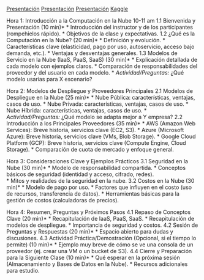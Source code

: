   [Presentación](https://gamma.app/docs/Computacion-en-la-Nube-mxobk0tbky4du7l)
  [Presentación](https://gamma.app/docs/Modelos-de-Despliegue-y-Proveedores-Principales-wklhyu7uuj4k91c?mode=doc)
  [Presentación](https://gamma.app/docs/Machine-Learning-29s3a6rk8ydher6?mode=present#card-xj5bmazhahgbywm)
  [Kaggle](https://www.kaggle.com/)

  Hora 1: Introducción a la Computación en la Nube 10-11 am
     1.1 Bienvenida y Presentación (10 min)*
      *   Introducción del instructor y de los participantes (rompehielos rápido).
      *   Objetivos de la clase y expectativas.
     1.2 ¿Qué es la Computación en la Nube? (20 min)*
      *   Definición y evolución.
      *   Características clave (elasticidad, pago por uso, autoservicio, acceso bajo demanda, etc.).
      *   Ventajas y desventajas generales.
     1.3 Modelos de Servicio en la Nube (IaaS, PaaS, SaaS) (30 min)*
      *   Explicación detallada de cada modelo con ejemplos claros.
      *   Comparación de responsabilidades del proveedor y del usuario en cada modelo.
      *   *Actividad/Preguntas:* ¿Qué modelo usarías para X escenario?

  Hora 2: Modelos de Despliegue y Proveedores Principales
     2.1 Modelos de Despliegue en la Nube (25 min)*
      *   Nube Pública: características, ventajas, casos de uso.
      *   Nube Privada: características, ventajas, casos de uso.
      *   Nube Híbrida: características, ventajas, casos de uso.
      *   *Actividad/Preguntas:* ¿Qué modelo se adapta mejor a Y empresa?
     2.2 Introducción a los Principales Proveedores (35 min)*
      *   AWS (Amazon Web Services): Breve historia, servicios clave (EC2, S3).
      *   Azure (Microsoft Azure): Breve historia, servicios clave (VMs, Blob Storage).
      *   Google Cloud Platform (GCP): Breve historia, servicios clave (Compute Engine, Cloud Storage).
      *   Comparación de cuota de mercado y enfoque general.

  Hora 3: Consideraciones Clave y Ejemplos Prácticos
     3.1 Seguridad en la Nube (30 min)*
      *   Modelo de responsabilidad compartida.
      *   Conceptos básicos de seguridad (identidad y acceso, cifrado, redes).        
      *   Mitos y realidades de la seguridad en la nube.
     3.2 Costos en la Nube (30 min)*
      *   Modelo de pago por uso.
      *   Factores que influyen en el costo (uso de recursos, transferencia de datos).
      *   Herramientas básicas para la gestión de costos (calculadoras de precios).   

  Hora 4: Resumen, Preguntas y Próximos Pasos
     4.1 Repaso de Conceptos Clave (20 min)*
      *   Recapitulación de IaaS, PaaS, SaaS.
      *   Recapitulación de modelos de despliegue.
      *   Importancia de seguridad y costos.
     4.2 Sesión de Preguntas y Respuestas (20 min)*
      *   Espacio abierto para dudas y discusiones.
     4.3 Actividad Práctica/Demostración (Opcional, si el tiempo lo permite) (10 min)*
      *   Ejemplo muy breve de cómo se ve una consola de un proveedor (ej. crear una VM o un bucket de S3).
     4.4 Cierre y Preparación para la Siguiente Clase (10 min)*
      *   Qué esperar en la próxima sesión (Almacenamiento y Bases de Datos en la Nube).
      *   Recursos adicionales para estudio.